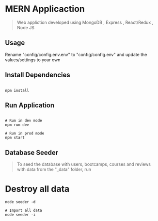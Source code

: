 # MERN Applicaction

>Web appliction developed using MongoDB , Express , React/Redux , Node JS

## Usage

Rename "config/config.env.env" to "config/config.env" and update the values/settings to your own

## Install Dependencies
```

npm install
```

## Run Application
```

# Run in dev mode
npm run dev

# Run in prod mode
npm start
```


## Database Seeder
>To seed the database with users, bootcamps, courses and reviews with data from the "_data" folder, run

# Destroy all data
```
node seeder -d

# Import all data
node seeder -i
```